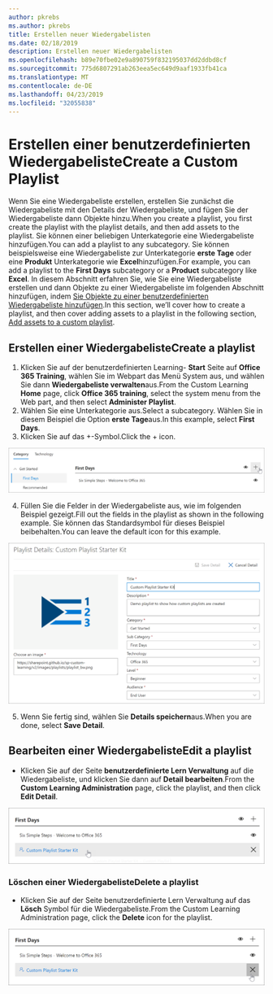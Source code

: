 ```yaml
---
author: pkrebs
ms.author: pkrebs
title: Erstellen neuer Wiedergabelisten
ms.date: 02/18/2019
description: Erstellen neuer Wiedergabelisten
ms.openlocfilehash: b89e70fbe02e9a890759f832195037dd2ddbd8cf
ms.sourcegitcommit: 775d6807291ab263eea5ec649d9aaf1933fb41ca
ms.translationtype: MT
ms.contentlocale: de-DE
ms.lasthandoff: 04/23/2019
ms.locfileid: "32055838"
---
```

# <a name="create-a-custom-playlist"></a><span data-ttu-id="374bf-103">Erstellen einer benutzerdefinierten Wiedergabeliste</span><span class="sxs-lookup"><span data-stu-id="374bf-103">Create a Custom Playlist</span></span>

<span data-ttu-id="374bf-104">Wenn Sie eine Wiedergabeliste erstellen, erstellen Sie zunächst die Wiedergabeliste mit den Details der Wiedergabeliste, und fügen Sie der Wiedergabeliste dann Objekte hinzu.</span><span class="sxs-lookup"><span data-stu-id="374bf-104">When you create a playlist, you first create the playlist with the playlist details, and then add assets to the playlist.</span></span> <span data-ttu-id="374bf-105">Sie können einer beliebigen Unterkategorie eine Wiedergabeliste hinzufügen.</span><span class="sxs-lookup"><span data-stu-id="374bf-105">You can add a playlist to any subcategory.</span></span> <span data-ttu-id="374bf-106">Sie können beispielsweise eine Wiedergabeliste zur Unterkategorie **erste Tage** oder eine **Produkt** Unterkategorie wie **Excel**hinzufügen.</span><span class="sxs-lookup"><span data-stu-id="374bf-106">For example, you can add a playlist to the **First Days** subcategory or a **Product** subcategory like **Excel**.</span></span> <span data-ttu-id="374bf-107">In diesem Abschnitt erfahren Sie, wie Sie eine Wiedergabeliste erstellen und dann Objekte zu einer Wiedergabeliste im folgenden Abschnitt hinzufügen, indem [Sie Objekte zu einer benutzerdefinierten Wiedergabeliste hinzufügen](custom_addassets.md).</span><span class="sxs-lookup"><span data-stu-id="374bf-107">In this section, we’ll cover how to create a playlist, and then cover adding assets to a playlist in the following section, [Add assets to a custom playlist](custom_addassets.md).</span></span>

## <a name="create-a-playlist"></a><span data-ttu-id="374bf-108">Erstellen einer Wiedergabeliste</span><span class="sxs-lookup"><span data-stu-id="374bf-108">Create a playlist</span></span> 

1. <span data-ttu-id="374bf-109">Klicken Sie auf der benutzerdefinierten Learning- **Start** Seite auf **Office 365 Training**, wählen Sie im Webpart das Menü System aus, und wählen Sie dann **Wiedergabeliste verwalten**aus.</span><span class="sxs-lookup"><span data-stu-id="374bf-109">From the Custom Learning **Home** page, click **Office 365 training**, select the system menu from the Web part, and then select **Administer Playlist**.</span></span> 
2. <span data-ttu-id="374bf-110">Wählen Sie eine Unterkategorie aus.</span><span class="sxs-lookup"><span data-stu-id="374bf-110">Select a subcategory.</span></span> <span data-ttu-id="374bf-111">Wählen Sie in diesem Beispiel die Option **erste Tage**aus.</span><span class="sxs-lookup"><span data-stu-id="374bf-111">In this example, select **First Days**.</span></span>  
3. <span data-ttu-id="374bf-112">Klicken Sie auf das +-Symbol.</span><span class="sxs-lookup"><span data-stu-id="374bf-112">Click the + icon.</span></span>  

![CG-newplaylistbtn. png](media/cg-newplaylistbtn.png)

4.  <span data-ttu-id="374bf-114">Füllen Sie die Felder in der Wiedergabeliste aus, wie im folgenden Beispiel gezeigt.</span><span class="sxs-lookup"><span data-stu-id="374bf-114">Fill out the fields in the playlist as shown in the following example.</span></span> <span data-ttu-id="374bf-115">Sie können das Standardsymbol für dieses Beispiel beibehalten.</span><span class="sxs-lookup"><span data-stu-id="374bf-115">You can leave the default icon for this example.</span></span> 

![CG-newplaylistdetails. png](media/cg-newplaylistdetails.png)

5.  <span data-ttu-id="374bf-117">Wenn Sie fertig sind, wählen Sie **Details speichern**aus.</span><span class="sxs-lookup"><span data-stu-id="374bf-117">When you are done, select **Save Detail**.</span></span> 

## <a name="edit-a-playlist"></a><span data-ttu-id="374bf-118">Bearbeiten einer Wiedergabeliste</span><span class="sxs-lookup"><span data-stu-id="374bf-118">Edit a playlist</span></span>

- <span data-ttu-id="374bf-119">Klicken Sie auf der Seite **benutzerdefinierte Lern Verwaltung** auf die Wiedergabeliste, und klicken Sie dann auf **Detail bearbeiten**.</span><span class="sxs-lookup"><span data-stu-id="374bf-119">From the **Custom Learning Administration** page, click the playlist, and then click **Edit Detail**.</span></span>  

![CG-editplaylist. png](media/cg-editplaylist.png)

### <a name="delete-a-playlist"></a><span data-ttu-id="374bf-121">Löschen einer Wiedergabeliste</span><span class="sxs-lookup"><span data-stu-id="374bf-121">Delete a playlist</span></span>

- <span data-ttu-id="374bf-122">Klicken Sie auf der Seite benutzerdefinierte Lern Verwaltung auf das **Lösch** Symbol für die Wiedergabeliste.</span><span class="sxs-lookup"><span data-stu-id="374bf-122">From the Custom Learning Administration page, click the **Delete** icon for the playlist.</span></span>  

![CG-deleteplaylist. png](media/cg-deleteplaylist.png)